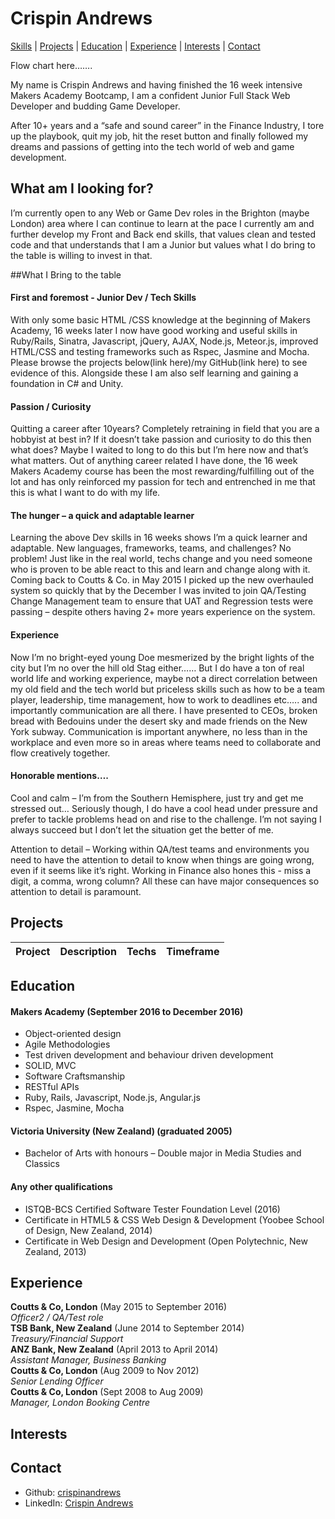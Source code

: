 # Crispin Andrews
[Skills](#whatibringtothetable) | [Projects](#projects) | [Education](#education) | [Experience](#experience) | [Interests](#interests) | [Contact](#contact)Flow chart here…….My name is Crispin Andrews and having finished the 16 week intensive Makers Academy Bootcamp, I am a confident Junior Full Stack Web Developer and budding Game Developer.After 10+ years and a “safe and sound career” in the Finance Industry, I tore up the playbook, quit my job, hit the reset button and finally followed my dreams and passions of getting into the tech world of web and game development.## What am I looking for?I’m currently open to any Web or Game Dev roles in the Brighton (maybe London) area where I can continue to learn at the pace I currently am and further develop my Front and Back end skills, that values clean and tested code and that understands that I am a Junior but values what I do bring to the table is willing to invest in that.##What I Bring to the table#### First and foremost - Junior Dev / Tech SkillsWith only some basic HTML /CSS knowledge at the beginning of Makers Academy, 16 weeks later I now have good working and useful skills in Ruby/Rails, Sinatra, Javascript, jQuery, AJAX, Node.js, Meteor.js, improved HTML/CSS and testing frameworks such as Rspec, Jasmine and Mocha. Please browse the projects below(link here)/my GitHub(link here) to see evidence of this.Alongside these I am also self learning and gaining a foundation in C# and Unity.#### Passion / CuriosityQuitting a career after 10years? Completely retraining in field that you are a hobbyist at best in? If it doesn’t take passion and curiosity to do this then what does? Maybe I waited to long to do this but I’m here now and that’s what matters. Out of anything career related I have done, the 16 week Makers Academy course has been the most rewarding/fulfilling out of the lot and has only reinforced my passion for tech and entrenched in me that this is what I want to do with my life.#### The hunger – a quick and adaptable learnerLearning the above Dev skills in 16 weeks shows I’m a quick learner and adaptable. New languages, frameworks, teams, and challenges? No problem! Just like in the real world, techs change and you need someone who is proven to be able react to this and learn and change along with it. Coming back to Coutts & Co. in May 2015 I picked up the new overhauled system so quickly that by the December I was invited to join QA/Testing Change Management team to ensure that UAT and Regression tests were passing – despite others having 2+ more years experience on the system.#### ExperienceNow I’m no bright-eyed young Doe mesmerized by the bright lights of the city but I’m no over the hill old Stag either…… But I do have a ton of real world life and working experience, maybe not a direct correlation between my old field and the tech world but priceless skills such as how to be a team player, leadership, time management, how to work to deadlines etc….. and importantly communication are all there. I have presented to CEOs, broken bread with Bedouins under the desert sky and made friends on the New York subway. Communication is important anywhere, no less than in the workplace and even more so in areas where teams need to collaborate and flow creatively together.#### Honorable mentions….Cool and calm – I’m from the Southern Hemisphere, just try and get me stressed out… Seriously though, I do have a cool head under pressure and prefer to tackle problems head on and rise to the challenge. I’m not saying I always succeed but I don’t let the situation get the better of me.Attention to detail – Working within QA/test teams and environments you need to have the attention to detail to know when things are going wrong, even if it seems like it’s right. Working in Finance also hones this - miss a digit, a comma, wrong column? All these can have major consequences so attention to detail is paramount.## Projects| Project | Description | Techs | Timeframe || ------- | ----------- | ----- | --------- |## Education#### Makers Academy (September 2016 to December 2016)- Object-oriented design- Agile Methodologies- Test driven development and behaviour driven development- SOLID, MVC- Software Craftsmanship- RESTful APIs- Ruby, Rails, Javascript, Node.js, Angular.js- Rspec, Jasmine, Mocha#### Victoria University (New Zealand) (graduated 2005)- Bachelor of Arts with honours – Double major in Media Studies and Classics#### Any other qualifications- ISTQB-BCS Certified Software Tester Foundation Level (2016)- Certificate in HTML5 & CSS Web Design & Development (Yoobee School of Design, New Zealand, 2014)- Certificate in Web Design and Development (Open Polytechnic, New Zealand, 2013)## Experience**Coutts & Co, London** (May 2015 to September 2016)    *Officer2 / QA/Test role*  **TSB Bank, New Zealand** (June 2014 to September 2014)   *Treasury/Financial Support*  **ANZ Bank, New Zealand** (April 2013 to April 2014)    *Assistant Manager, Business Banking*  **Coutts & Co, London** (Aug 2009 to Nov 2012)    *Senior Lending Officer*  **Coutts & Co, London** (Sept 2008 to Aug 2009)    *Manager, London Booking Centre*  ## Interests## Contact- Github: [crispinandrews](https://github.com/crispinandrews)- LinkedIn: [Crispin Andrews](https://uk.linkedin.com/in/crispin-andrews-9992b388)
